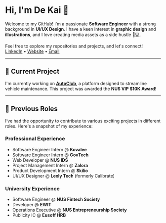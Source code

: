 # Hi, I'm De Kai 👋

Welcome to my GitHub! I'm a passionate **Software Engineer** with a strong background in **UI/UX Design**. I have a keen interest in **graphic design** and **illustrations**, and I love creating media assets as a side hustle 🎨💻.

Feel free to explore my repositories and projects, and let's connect!  
[LinkedIn](https://www.linkedin.com/in/tohdekai/) • [Website](https://tohdekai.com/) • [Email](mailto:tohdekai@outlook.com)

---

## 🚀 Current Project
I'm currently working on **[AutoClub](https://www.autoclub.sg/)**, a platform designed to streamline vehicle maintenance. This project was awarded the **NUS VIP $10K Award**!

---

## 💼 Previous Roles
I’ve had the opportunity to contribute to various exciting projects in different roles. Here's a snapshot of my experience:

### Professional Experience
- Software Engineer Intern @ **Kovalee**
- Software Engineer Intern @ **GovTech**
- Web Developer @ **NUS IDS**
- Project Management Intern @ **Zalora**
- Product Development Intern @ **Skilio**
- UI/UX Designer @ **Lexly Tech** (formerly Calibrate)

### University Experience
- Software Engineer @ **NUS Fintech Society**
- Developer @ **EWIT**
- Operations Executive @ **NUS Entrepreneurship Society**
- Publicity IC @ **Eusoff HRB**

